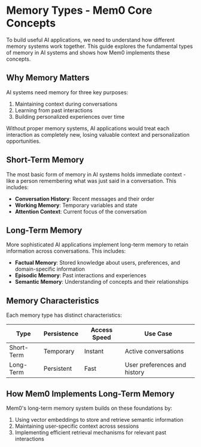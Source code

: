 # Memory Types - Mem0 Core Concepts

To build useful AI applications, we need to understand how different memory systems work together. This guide explores the fundamental types of memory in AI systems and shows how Mem0 implements these concepts.

## Why Memory Matters

AI systems need memory for three key purposes:

1. Maintaining context during conversations
2. Learning from past interactions
3. Building personalized experiences over time

Without proper memory systems, AI applications would treat each interaction as completely new, losing valuable context and personalization opportunities.

## Short-Term Memory

The most basic form of memory in AI systems holds immediate context - like a person remembering what was just said in a conversation. This includes:

- **Conversation History**: Recent messages and their order
- **Working Memory**: Temporary variables and state
- **Attention Context**: Current focus of the conversation

## Long-Term Memory

More sophisticated AI applications implement long-term memory to retain information across conversations. This includes:

- **Factual Memory**: Stored knowledge about users, preferences, and domain-specific information
- **Episodic Memory**: Past interactions and experiences
- **Semantic Memory**: Understanding of concepts and their relationships

## Memory Characteristics

Each memory type has distinct characteristics:

| Type | Persistence | Access Speed | Use Case |
| --- | --- | --- | --- |
| Short-Term | Temporary | Instant | Active conversations |
| Long-Term | Persistent | Fast | User preferences and history |

## How Mem0 Implements Long-Term Memory

Mem0's long-term memory system builds on these foundations by:

1. Using vector embeddings to store and retrieve semantic information
2. Maintaining user-specific context across sessions
3. Implementing efficient retrieval mechanisms for relevant past interactions
